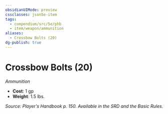 ```yaml
---
obsidianUIMode: preview
cssclasses: json5e-item
tags:
  - compendium/src/5e/phb
  - item/weapon/ammunition
aliases:
  - Crossbow Bolts (20)
dg-publish: true
---
```

# Crossbow Bolts (20)
*Ammunition*  

- **Cost**: 1 gp
- **Weight**: 1.5 lbs.

*Source: Player's Handbook p. 150. Available in the SRD and the Basic Rules.*